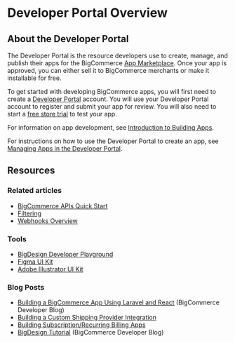 # Developer Portal Overview

 

## About the Developer Portal

The Developer Portal is the resource developers use to create, manage, and publish their apps for the BigCommerce [App Marketplace](https://www.bigcommerce.com/apps/). Once your app is approved, you can either sell it to BigCommerce merchants or make it installable for free. 

To get started with developing BigCommerce apps, you will first need to create a [Developer Portal](https://devtools.bigcommerce.com/my/apps) account. You will use your Developer Portal account to register and submit your app for review. You will also need to start a [free store trial](https://www.bigcommerce.com/essentials/free-trial/) to test your app. 

For information on app development, see [Introduction to Building Apps](https://developer.bigcommerce.com/api-docs/apps/guide/intro).

For instructions on how to use the Developer Portal to create an app, see [Managing Apps in the Developer Portal](https://developer.bigcommerce.com/api-docs/apps/guide/developer-portal).

## Resources

### Related articles

* [BigCommerce APIs Quick Start](https://developer.bigcommerce.com/api-docs/getting-started/making-requests)
* [Filtering](https://developer.bigcommerce.com/api-docs/getting-started/filtering)
* [Webhooks Overview](https://developer.bigcommerce.com/api-docs/store-management/webhooks/overview)

### Tools
* [BigDesign Developer Playground](https://developer.bigcommerce.com/big-design/)
* [Figma UI Kit](https://www.figma.com/file/jTVuUkiZ1j3rux8WHG4IKK/BigDesign-UI-Kit?node-id=0%3A1/duplicate)
* [Adobe Illustrator UI Kit](https://design.bigcommerce.com/bigdesign-ui-kit)

### Blog Posts

* [Building a BigCommerce App Using Laravel and React](https://medium.com/bigcommerce-developer-blog/building-a-bigcommerce-app-using-laravel-and-react-711ceceb5006) (BigCommerce Developer Blog)
* [Building a Custom Shipping Provider Integration](https://medium.com/bigcommerce-developer-blog/byo-custom-solutions-with-the-bigcommerce-shipping-provider-api-9ff9fcf4e1a3)
* [Building Subscription/Recurring Billing Apps](https://medium.com/bigcommerce-developer-blog/payments-api-build-headless-checkouts-and-recurring-billing-apps-on-bigcommerce-a4c556df1f0)
* [BigDesign Tutorial](https://medium.com/bigcommerce-developer-blog/bigdesign-build-native-looking-uis-with-the-bigcommerce-design-system-fb06a01a24f2) (BigCommerce Developer Blog)

